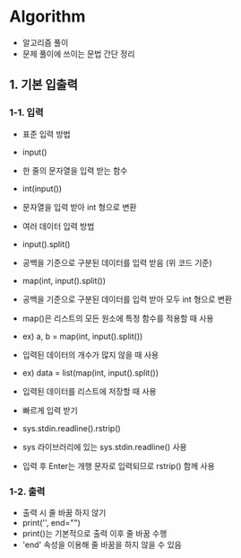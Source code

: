 # Algorithm
- 알고리즘 풀이
- 문제 풀이에 쓰이는 문법 간단 정리

## 1. 기본 입출력

### 1-1. 입력
- 표준 입력 방법
 - input()
  - 한 줄의 문자열을 입력 받는 함수
 - int(input())
  - 문자열을 입력 받아 int 형으로 변환

- 여러 데이터 입력 방법
 - input().split()
  - 공백을 기준으로 구분된 데이터를 입력 받음 (위 코드 기준)
 - map(int, input().split())
  - 공백을 기준으로 구분된 데이터를 입력 받아 모두 int 형으로 변환
  - map()은 리스트의 모든 원소에 특정 함수를 적용할 때 사용
  - ex) a, b = map(int, input().split())
   - 입력된 데이터의 개수가 많지 않을 때 사용
  - ex) data = list(map(int, input().split())
   - 입력된 데이터를 리스트에 저장할 때 사용

- 빠르게 입력 받기
 - sys.stdin.readline().rstrip()
  - sys 라이브러리에 있는 sys.stdin.readline() 사용
  - 입력 후 Enter는 개행 문자로 입력되므로 rstrip() 함께 사용

### 1-2. 출력
- 출력 시 줄 바꿈 하지 않기
 - print('', end="")
  - print()는 기본적으로 출력 이후 줄 바꿈 수행
  - 'end' 속성을 이용해 줄 바꿈을 하지 않을 수 있음

